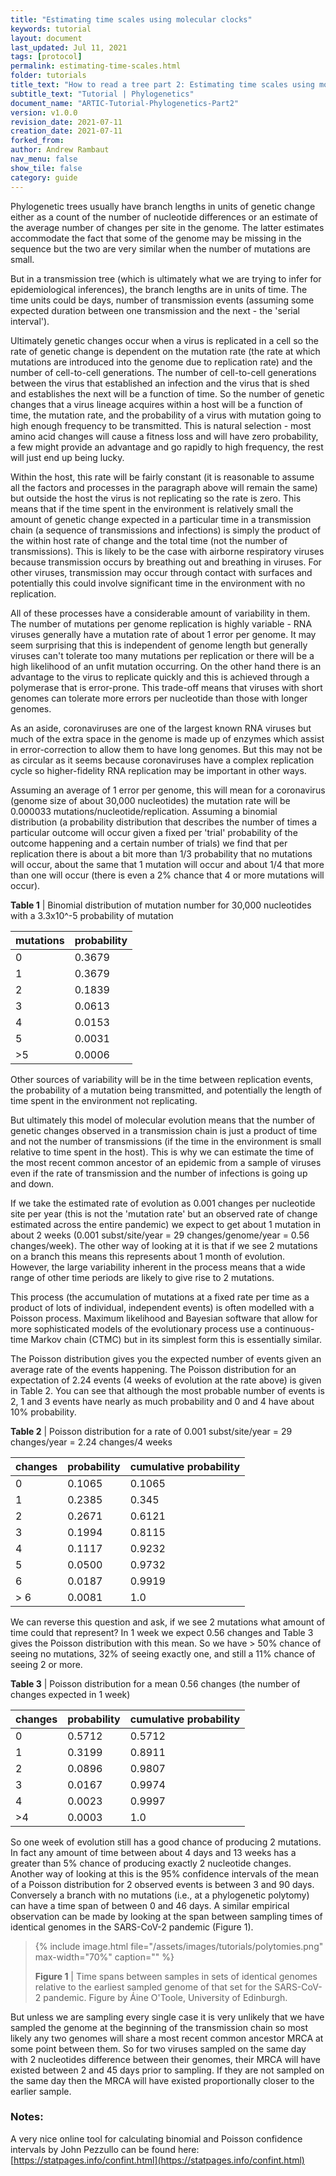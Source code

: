 ```yaml
---
title: "Estimating time scales using molecular clocks"
keywords: tutorial
layout: document
last_updated: Jul 11, 2021
tags: [protocol] 
permalink: estimating-time-scales.html
folder: tutorials
title_text: "How to read a tree part 2: Estimating time scales using molecular clocks"
subtitle_text: "Tutorial | Phylogenetics"
document_name: "ARTIC-Tutorial-Phylogenetics-Part2"
version: v1.0.0
revision_date: 2021-07-11
creation_date: 2021-07-11 
forked_from: 
author: Andrew Rambaut
nav_menu: false
show_tile: false
category: guide
---
```


Phylogenetic trees usually have branch lengths in units of genetic change either as a count of the number of nucleotide differences or an estimate of the average number of changes per site in the genome. The latter estimates accommodate the fact that some of the genome may be missing in the sequence but the two are very similar when the number of mutations are small.

But in a transmission tree (which is ultimately what we are trying to infer for epidemiological inferences), the branch lengths are in units of time. The time units could be days, number of transmission events (assuming some expected duration between one transmission and the next - the 'serial interval').

Ultimately genetic changes occur when a virus is replicated in a cell so the rate of genetic change is dependent on the mutation rate (the rate at which mutations are introduced into the genome due to replication rate) and the number of cell-to-cell generations. The number of cell-to-cell generations between the virus that established an infection and the virus that is shed and establishes the next will be a function of time. So the number of genetic changes that a virus lineage acquires within a host will be a function of time, the mutation rate, and the probability of a virus with mutation going to high enough frequency to be transmitted. This is natural selection - most amino acid changes will cause a fitness loss and will have zero probability, a few might provide an advantage and go rapidly to high frequency, the rest will just end up being lucky.

Within the host, this rate will be fairly constant (it is reasonable to assume all the factors and processes in the paragraph above will remain the same) but outside the host the virus is not replicating so the rate is zero. This means that if the time spent in the environment is relatively small the amount of genetic change expected in a particular time in a transmission chain (a sequence of transmissions and infections) is simply the product of the within host rate of change and the total time (not the number of transmissions). This is likely to be the case with airborne respiratory viruses because transmission occurs by breathing out and breathing in viruses. For other viruses, transmission may occur through contact with surfaces and potentially this could involve significant time in the environment with no replication.

All of these processes have a considerable amount of variability in them. The number of mutations per genome replication is highly variable - RNA viruses generally have a mutation rate of about 1 error per genome. It may seem surprising that this is independent of genome length but generally viruses can't tolerate too many mutations per replication or there will be a high likelihood of an unfit mutation occurring. On the other hand there is an advantage to the virus to replicate quickly and this is achieved through a polymerase that is error-prone. This trade-off means that viruses with short genomes can tolerate more errors per nucleotide than those with longer genomes.

As an aside, coronaviruses are one of the largest known RNA viruses but much of the extra space in the genome is made up of enzymes which assist in error-correction to allow them to have long genomes. But this may not be as circular as it seems because coronaviruses have a complex replication cycle so higher-fidelity RNA replication may be important in other ways.

Assuming an average of 1 error per genome, this will mean for a coronavirus (genome size of about 30,000 nucleotides) the mutation rate will be 0.000033 mutations/nucleotide/replication. Assuming a binomial distribution (a probability distribution that describes the number of times a particular outcome will occur given a fixed per 'trial' probability of the outcome happening and a certain number of trials) we find that per replication there is about a bit more than 1/3 probability that no mutations will occur, about the same that 1 mutation will occur and about 1/4 that more than one will occur (there is even a 2% chance that 4 or more mutations will occur).

**Table 1** \| Binomial distribution of mutation number for 30,000 nucleotides with a 3.3x10^-5 probability of mutation

|mutations|probability|
| --- | --- |
|0|0.3679|
|1|0.3679|
|2|0.1839|
|3|0.0613|
|4|0.0153|
|5|0.0031|
|>5|0.0006|

Other sources of variability will be in the time between replication events, the probability of a mutation being transmitted, and potentially the length of time spent in the environment not replicating.

But ultimately this model of molecular evolution means that the number of genetic changes observed in a transmission chain is just a product of time and not the number of transmissions (if the time in the environment is small relative to time spent in the host). This is why we can estimate the time of the most recent common ancestor of an epidemic from a sample of viruses even if the rate of transmission and the number of infections is going up and down.

If we take the estimated rate of evolution as 0.001 changes per nucleotide site per year (this is not the 'mutation rate' but an observed rate of change estimated across the entire pandemic) we expect to get about 1 mutation in about 2 weeks (0.001 subst/site/year = 29 changes/genome/year = 0.56 changes/week). The other way of looking at it is that if we see 2 mutations on a branch this means this represents about 1 month of evolution. However, the large variability inherent in the process means that a wide range of other time periods are likely to give rise to 2 mutations.

This process (the accumulation of mutations at a fixed rate per time as a product of lots of individual, independent events) is often modelled with a Poisson process. Maximum likelihood and Bayesian software that allow for more sophisticated models of the evolutionary process use a continuous-time Markov chain (CTMC) but in its simplest form this is essentially similar.

The Poisson distribution gives you the expected number of events given an average rate of the events happening. The Poisson distribution for an expectation of 2.24 events (4 weeks of evolution at the rate above) is given in Table 2. You can see that although the most probable number of events is 2, 1 and 3 events have nearly as much probability and 0 and 4 have about 10% probability.

**Table 2** \| Poisson distribution for a rate of 0.001 subst/site/year = 29 changes/year = 2.24 changes/4 weeks

|changes|probability|cumulative probability|
| --- | --- | --- |
|0|0.1065|0.1065|
|1|0.2385|0.345|
|2|0.2671|0.6121|
|3|0.1994|0.8115|
|4|0.1117|0.9232|
|5|0.0500|0.9732|
|6|0.0187|0.9919|
|> 6|0.0081|1.0|

We can reverse this question and ask, if we see 2 mutations what amount of time could that represent? In 1 week we expect 0.56 changes and Table 3 gives the Poisson distribution with this mean. So we have > 50% chance of seeing no mutations, 32% of seeing exactly one, and still a 11% chance of seeing 2 or more.

**Table 3** \| Poisson distribution for a mean 0.56 changes (the number of changes expected in 1 week)

|changes|probability|cumulative probability|
| --- | --- | --- |
|0|0.5712|0.5712|
|1|0.3199|0.8911|
|2|0.0896|0.9807|
|3|0.0167|0.9974|
|4|0.0023|0.9997|
|>4|0.0003|1.0|

So one week of evolution still has a good chance of producing 2 mutations. In fact any amount of time between about 4 days and 13 weeks has a greater than 5% chance of producing exactly 2 nucleotide changes. Another way of looking at this is the 95% confidence intervals of the mean of a Poisson distribution for 2 observed events is between 3 and 90 days. Conversely a branch with no mutations (i.e., at a phylogenetic polytomy) can have a time span of between 0 and 46 days. A similar empirical observation can be made by looking at the span between sampling times of identical genomes in the SARS-CoV-2 pandemic (Figure 1).

>{% include image.html file="/assets/images/tutorials/polytomies.png" max-width="70%" caption="" %}
>
> **Figure 1** \| Time spans between samples in sets of identical genomes relative to the earliest sampled genome of that set for the SARS-CoV-2 pandemic. Figure by Áine O'Toole, University of Edinburgh.

But unless we are sampling every single case it is very unlikely that we have sampled the genome at the beginning of the transmission chain so most likely any two genomes will share a most recent common ancestor MRCA at some point between them. So for two viruses sampled on the same day with 2 nucleotides difference between their genomes, their MRCA will have existed between 2 and 45 days prior to sampling. If they are not sampled on the same day then the MRCA will have existed proportionally closer to the earlier sample.

### Notes:
A very nice online tool for calculating binomial and Poisson confidence intervals by John Pezzullo can be found here: [https://statpages.info/confint.html](https://statpages.info/confint.html)
